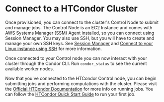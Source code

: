 # Connect to a HTCondor Cluster

Once provisioned, you can connect to the cluster's Control Node to submit and manage jobs.  The Control Node is an EC2 Instance and comes with AWS Systems Manager (SSM) Agent installed, so you can connect using Session Manager. You may also use SSH, but you will have to create and manage your own SSH keys. See [Session Manager](https://docs.aws.amazon.com/systems-manager/latest/userguide/session-manager.html) and [Connect to your Linux instance using SSH](https://docs.aws.amazon.com/AWSEC2/latest/UserGuide/AccessingInstancesLinux.html) for more information.

Once connected to your Control node you can now interact with your cluster through the Condor CLI. Run `condor_status` to see the current available worker nodes.

Now that you've connected to the HTCondor Control node, you can begin submitting jobs and performing computations with the cluster. Please visit the [Official HTCondor Documentation](https://htcondor.readthedocs.io/en/latest/users-manual/welcome-to-htcondor.html) for more info on running jobs. You can follow the [HTCondor Quick Start Guide](https://htcondor.readthedocs.io/en/latest/users-manual/quick-start-guide.html) to run your first job.
